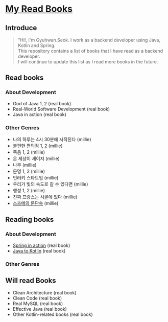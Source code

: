 # [My Read Books](https://truespring.notion.site/a7b039b9604d4c6fbe01b10802eab54e)

## Introduce

> "Hi!, I'm Gyuhwan.Seok. I work as a backend developer using Java, Kotlin and Spring.<br>
> This repository contains a list of books that I have read as a backend developer.<br>
> I will continue to update this list as I read more books in the future.


## Read books

### About Development

- God of Java 1, 2 (real book)
- Real-World Software Development (real book)
- Java in action (real book)

### Other Genres

- 나의 하루는 4시 30분에 시작된다 (millie)
- 불편한 편의점 1, 2 (millie)
- 죽음 1, 2 (millie)
- 온 세상이 세이지 (millie)
- 나무 (millie)
- 문명 1, 2 (millie)
- 언러키 스타트업 (millie)
- 우리가 빛의 속도로 갈 수 있다면 (millie)
- 행성 1, 2 (millie)
- 진짜 프랑스는 시골에 있다 (millie)
- [스즈메의 문단속](https://truespring.notion.site/3c5a5cd6e3a942f4850a432a5410c34d) (millie)

## Reading books

### About Development

- [Spring in action](https://truespring.notion.site/668154d407ac43f5a3bff60f473e211c) (real book)
- [Java to Kotlin](https://truespring.notion.site/78dbe45e4eaa47af8457beb73f9ad5d4) (real book)

### Other Genres


## Will read Books

- Clean Architecture (real book)
- Clean Code (real book)
- Real MySQL (real book)
- Effective Java (real book)
- Other Kotlin-related books (real book)